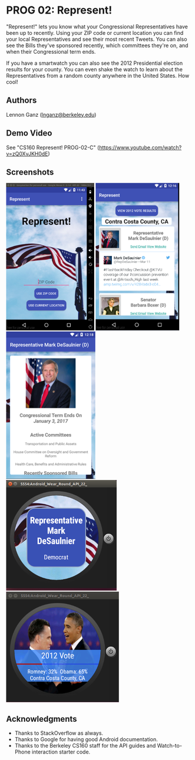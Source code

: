 # PROG 02: Represent!

"Represent!" lets you know what your Congressional Representatives have been up to recently. Using your ZIP code or current location you can find your local Representatives and see their most recent Tweets. You can also see the Bills they've sponsored recently, which committees they're on, and when their Congressional term ends. 

If you have a smartwatch you can also see the 2012 Presidential election results for your county. You can even shake the watch to learn about the Representatives from a random county anywhere in the United States. How cool!

## Authors

Lennon Ganz ([lnganz@berkeley.edu](mailto:lnganz@berkeley.edu))

## Demo Video

See "CS160 Represent! PROG-02-C" (https://www.youtube.com/watch?v=zQ0XvJKH0dE)

## Screenshots

<img src="screenshots/FirstLaunched.png" height="400" alt="Screenshot"/>
<img src="screenshots/aftertwitterlogon.png" height="400" alt="Screenshot"/>
<img src="screenshots/detailedview.png" height="400" alt="Screenshot"/>
<img src="screenshots/watchviewrep.png" height="300" alt="Screenshot"/>
<img src="screenshots/voteresults1.png" height="300" alt="Screenshot"/>

## Acknowledgments

* Thanks to StackOverflow as always.
* Thanks to Google for having good Android documentation.
* Thanks to the Berkeley CS160 staff for the API guides and Watch-to-Phone interaction starter code.
